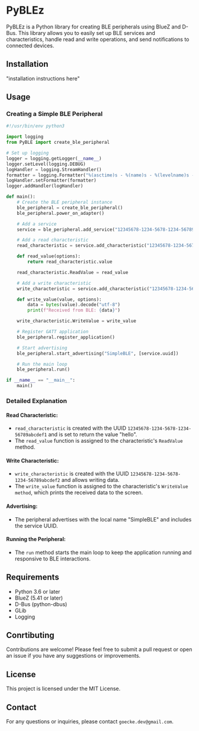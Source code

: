 # PyBLEz

PyBLEz is a Python library for creating BLE peripherals using BlueZ and D-Bus. This library allows you to easily set up BLE services and characteristics, handle read and write operations, and send notifications to connected devices.

## Installation

"installation instructions here"

## Usage

### Creating a Simple BLE Peripheral

```Python
#!/usr/bin/env python3

import logging
from PyBLE import create_ble_peripheral

# Set up logging
logger = logging.getLogger(__name__)
logger.setLevel(logging.DEBUG)
logHandler = logging.StreamHandler()
formatter = logging.Formatter("%(asctime)s - %(name)s - %(levelname)s - %(message)s")
logHandler.setFormatter(formatter)
logger.addHandler(logHandler)

def main():
    # Create the BLE peripheral instance
    ble_peripheral = create_ble_peripheral()
    ble_peripheral.power_on_adapter()

    # Add a service
    service = ble_peripheral.add_service("12345678-1234-5678-1234-56789abcdef0")

    # Add a read characteristic
    read_characteristic = service.add_characteristic("12345678-1234-5678-1234-56789abcdef1", ["read"], bytearray("hello", "utf-8"))

    def read_value(options):
        return read_characteristic.value

    read_characteristic.ReadValue = read_value

    # Add a write characteristic
    write_characteristic = service.add_characteristic("12345678-1234-5678-1234-56789abcdef2", ["write"], b"")

    def write_value(value, options):
        data = bytes(value).decode("utf-8")
        print(f"Received from BLE: {data}")

    write_characteristic.WriteValue = write_value

    # Register GATT application
    ble_peripheral.register_application()

    # Start advertising
    ble_peripheral.start_advertising("SimpleBLE", [service.uuid])

    # Run the main loop
    ble_peripheral.run()

if __name__ == "__main__":
    main()

```

### Detailed Explanation

#### Read Characteristic:

- `read_characteristic` is created with the UUID `12345678-1234-5678-1234-56789abcdef1` and is set to return the value "hello".
- The `read_value` function is assigned to the characteristic's `ReadValue` method.

#### Write Characteristic:

- `write_characteristic` is created with the UUID `12345678-1234-5678-1234-56789abcdef2` and allows writing data.
- The `write_value` function is assigned to the characteristic's `WriteValue method`, which prints the received data to the screen.

#### Advertising:

- The peripheral advertises with the local name "SimpleBLE" and includes the service UUID.

#### Running the Peripheral:

- The `run` method starts the main loop to keep the application running and responsive to BLE interactions.

## Requirements

- Python 3.6 or later
- BlueZ (5.41 or later)
- D-Bus (python-dbus)
- GLib
- Logging

## Conrtibuting

Contributions are welcome! Please feel free to submit a pull request or open an issue if you have any suggestions or improvements.

## License

This project is licensed under the MIT License.

## Contact

For any questions or inquiries, please contact `goecke.dev@gmail.com`.
